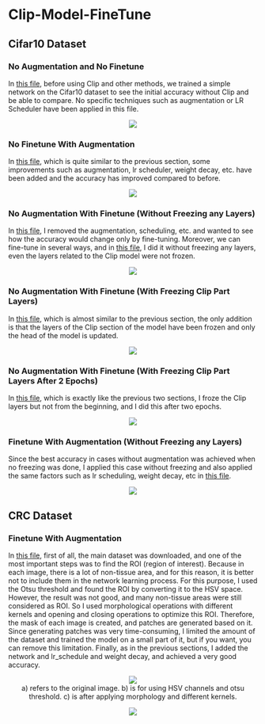 # Clip-Model-FineTune
## Cifar10 Dataset
### No Augmentation and No Finetune
In [this file](./Cifar10FineTune/1-NoFineTuneNoAugmentation.ipynb), before using Clip and other methods, we trained a simple network on the Cifar10 dataset to see the initial accuracy without Clip and be able to compare. No specific techniques such as augmentation or LR Scheduler have been applied in this file.
<p align="center">
  <img src="https://i.ibb.co/0n7npZB/1.png">
</p>

### No Finetune With Augmentation
In [this file](./Cifar10FineTune/2-NoFineTuneWIthAugmentation.ipynb), which is quite similar to the previous section, some improvements such as augmentation, lr scheduler, weight decay, etc. have been added and the accuracy has improved compared to before.
<p align="center">
  <img src="https://i.ibb.co/1MFDRgf/2.png">
</p>

### No Augmentation With Finetune (Without Freezing any Layers)
In [this file](./Cifar10FineTune/3-NoAugmentationWithFineTune.ipynb), I removed the augmentation, scheduling, etc. and wanted to see how the accuracy would change only by fine-tuning. Moreover, we can fine-tune in several ways, and in [this file](./Cifar10FineTune/3-NoAugmentationWithFineTune.ipynb), I did it without freezing any layers, even the layers related to the Clip model were not frozen.
<p align="center">
  <img src="https://i.ibb.co/7KR4fkh/3.png">
</p>

### No Augmentation With Finetune (With Freezing Clip Part Layers)
In [this file](./Cifar10FineTune/4-NoAugmentationWithFineTune.ipynb), which is almost similar to the previous section, the only addition is that the layers of the Clip section of the model have been frozen and only the head of the model is updated.
<p align="center">
  <img src="https://i.ibb.co/VHMZfkL/4.png">
</p>

### No Augmentation With Finetune (With Freezing Clip Part Layers After 2 Epochs)
In [this file](./Cifar10FineTune/5-NoAugmentationWithFineTune.ipynb), which is exactly like the previous two sections, I froze the Clip layers but not from the beginning, and I did this after two epochs.
<p align="center">
  <img src="https://i.ibb.co/hdsGGQB/5.png">
</p>

### Finetune With Augmentation (Without Freezing any Layers)
Since the best accuracy in cases without augmentation was achieved when no freezing was done, I applied this case without freezing and also applied the same factors such as lr scheduling, weight decay, etc in [this file](./Cifar10FineTune/6-FineTuneWithAugmentation.ipynb).
<p align="center">
  <img src="https://i.ibb.co/0mNnK02/6.png">
</p>

## CRC Dataset
### Finetune With Augmentation
In [this file](./CRCFineTune/NoAugmentationWithFineTune.ipynb), first of all, the main dataset was downloaded, and one of the most important steps was to find the ROI (region of interest). Because in each image, there is a lot of non-tissue area, and for this reason, it is better not to include them in the network learning process. For this purpose, I used the Otsu threshold and found the ROI by converting it to the HSV space. However, the result was not good, and many non-tissue areas were still considered as ROI. So I used morphological operations with different kernels and opening and closing operations to optimize this ROI. Therefore, the mask of each image is created, and patches are generated based on it. Since generating patches was very time-consuming, I limited the amount of the dataset and trained the model on a small part of it, but if you want, you can remove this limitation. Finally, as in the previous sections, I added the network and lr_schedule and weight decay, and achieved a very good accuracy.
<p align="center">
  <img src="https://i.ibb.co/QfR8kS4/2023-04-28-10h19-27.png"/>
  <br/>
  a) refers to the original image. b) is for using HSV channels and otsu threshold. c) is after applying morphology and different kernels.
</p>
<p align="center">
  <img src="https://i.ibb.co/0mNnK02/6.png">
</p>
